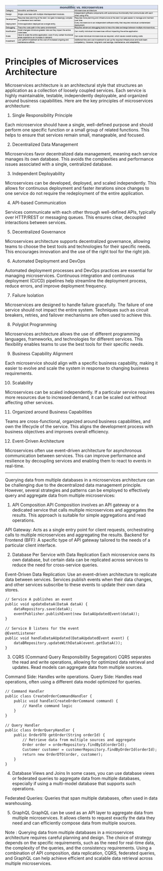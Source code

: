 
![image info](./images/microservices.jpg)

# Principles of Microservices Architecture

Microservices architecture is an architectural style that structures an application as a collection of loosely coupled services. Each service is highly maintainable, testable, independently deployable, and organized around business capabilities. Here are the key principles of microservices architecture:

1. Single Responsibility Principle

Each microservice should have a single, well-defined purpose and should perform one specific function or a small group of related functions. This helps to ensure that services remain small, manageable, and focused.

2. Decentralized Data Management

Microservices favor decentralized data management, meaning each service manages its own database. This avoids the complexities and performance issues associated with a single, centralized database.

3. Independent Deployability

Microservices can be developed, deployed, and scaled independently. This allows for continuous deployment and faster iterations since changes to one service do not require the redeployment of the entire application.

4. API-based Communication

Services communicate with each other through well-defined APIs, typically over HTTP/REST or messaging queues. This ensures clear, decoupled interactions between services.

5. Decentralized Governance

Microservices architecture supports decentralized governance, allowing teams to choose the best tools and technologies for their specific needs. This encourages innovation and the use of the right tool for the right job.

6. Automated Deployment and DevOps

Automated deployment processes and DevOps practices are essential for managing microservices. Continuous integration and continuous deployment (CI/CD) pipelines help streamline the deployment process, reduce errors, and improve deployment frequency.

7. Failure Isolation

Microservices are designed to handle failure gracefully. The failure of one service should not impact the entire system. Techniques such as circuit breakers, retries, and failover mechanisms are often used to achieve this.

8. Polyglot Programming

Microservices architecture allows the use of different programming languages, frameworks, and technologies for different services. This flexibility enables teams to use the best tools for their specific needs.

9. Business Capability Alignment

Each microservice should align with a specific business capability, making it easier to evolve and scale the system in response to changing business requirements.

10. Scalability

Microservices can be scaled independently. If a particular service requires more resources due to increased demand, it can be scaled out without affecting other services.

11. Organized around Business Capabilities

Teams are cross-functional, organized around business capabilities, and own the lifecycle of the service. This aligns the development process with business objectives and improves overall efficiency.

12. Event-Driven Architecture

Microservices often use event-driven architecture for asynchronous communication between services. This can improve performance and resilience by decoupling services and enabling them to react to events in real-time.

---

Querying data from multiple databases in a microservices architecture can be challenging due to the decentralized data management principle. However, several strategies and patterns can be employed to effectively query and aggregate data from multiple microservices:

1. API Composition
API Composition involves an API gateway or a dedicated service that calls multiple microservices and aggregates the results. This approach is suitable for simple aggregations and read operations.

API Gateway: Acts as a single entry point for client requests, orchestrating calls to multiple microservices and aggregating the results.
Backend for Frontend (BFF): A specific type of API gateway tailored to the needs of a particular client interface.

2. Database Per Service with Data Replication
Each microservice owns its own database, but certain data can be replicated across services to reduce the need for cross-service queries.

Event-Driven Data Replication: Use an event-driven architecture to replicate data between services. Services publish events when their data changes, and other services subscribe to these events to update their own data stores.

```
// Service A publishes an event
public void updateDataA(DataA dataA) {
    dataRepository.save(dataA);
    eventPublisher.publishEvent(new DataAUpdatedEvent(dataA));
}

// Service B listens for the event
@EventListener
public void handleDataAUpdated(DataAUpdatedEvent event) {
    dataBRepository.updateWithDataA(event.getDataA());
}
```
3. CQRS (Command Query Responsibility Segregation)
CQRS separates the read and write operations, allowing for optimized data retrieval and updates. Read models can aggregate data from multiple sources.

Command Side: Handles write operations.
Query Side: Handles read operations, often using a different data model optimized for queries.

```
// Command Handler
public class CreateOrderCommandHandler {
    public void handle(CreateOrderCommand command) {
        // Handle command logic
    }
}

// Query Handler
public class OrderQueryHandler {
    public OrderDTO getOrder(String orderId) {
        // Retrieve data from multiple sources and aggregate
        Order order = orderRepository.findById(orderId);
        Customer customer = customerRepository.findByOrderId(orderId);
        return new OrderDTO(order, customer);
    }
}
```
4. Database Views and Joins
In some cases, you can use database views or federated queries to aggregate data from multiple databases, especially if using a multi-model database that supports such operations.

Federated Queries: Queries that span multiple databases, often used in data warehousing.

5. GraphQL
GraphQL can be used as an API layer to aggregate data from multiple microservices. It allows clients to request exactly the data they need and can efficiently compose data from multiple sources.

Note : Querying data from multiple databases in a microservices architecture requires careful planning and design. The choice of strategy depends on the specific requirements, such as the need for real-time data, the complexity of the queries, and the consistency requirements. Using a combination of API composition, data replication, CQRS, federated queries, and GraphQL can help achieve efficient and scalable data retrieval across multiple microservices.

